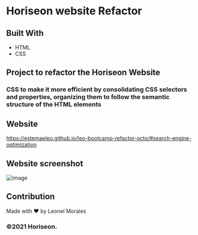 # Horiseon website Refactor

## Built With
* HTML
* CSS

## Project to refactor the Horiseon Website
### CSS to make it more efficient by consolidating CSS selectors and properties, organizing them to follow the semantic structure of the HTML elements 


## Website
https://estemaeleo.github.io/leo-bootcamp-refactor-octo/#search-engine-optimization

## Website screenshot

![image](https://user-images.githubusercontent.com/89478789/146652852-25420c27-c878-4b69-8ebb-ecb2356fe596.png)
## Contribution
Made with ❤️ by Leonel Morales

### ©️2021 Horiseon.